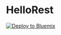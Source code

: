 # HelloRest

[![Deploy to Bluemix](https://bluemix.net/deploy/button.png)](https://bluemix.net/deploy?repository=https://github.com/sknitelius/HelloRest.git)
